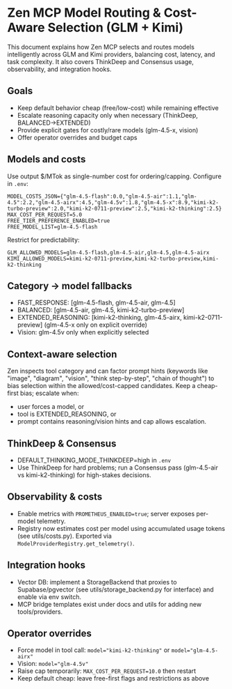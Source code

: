 # Zen MCP Model Routing & Cost-Aware Selection (GLM + Kimi)

This document explains how Zen MCP selects and routes models intelligently across GLM and Kimi providers, balancing cost, latency, and task complexity. It also covers ThinkDeep and Consensus usage, observability, and integration hooks.

## Goals
- Keep default behavior cheap (free/low-cost) while remaining effective
- Escalate reasoning capacity only when necessary (ThinkDeep, BALANCED→EXTENDED)
- Provide explicit gates for costly/rare models (glm-4.5-x, vision)
- Offer operator overrides and budget caps

## Models and costs
Use output $/MTok as single-number cost for ordering/capping. Configure in `.env`:

```
MODEL_COSTS_JSON={"glm-4.5-flash":0.0,"glm-4.5-air":1.1,"glm-4.5":2.2,"glm-4.5-airx":4.5,"glm-4.5v":1.8,"glm-4.5-x":8.9,"kimi-k2-turbo-preview":2.0,"kimi-k2-0711-preview":2.5,"kimi-k2-thinking":2.5}
MAX_COST_PER_REQUEST=5.0
FREE_TIER_PREFERENCE_ENABLED=true
FREE_MODEL_LIST=glm-4.5-flash
```

Restrict for predictability:
```
GLM_ALLOWED_MODELS=glm-4.5-flash,glm-4.5-air,glm-4.5,glm-4.5-airx
KIMI_ALLOWED_MODELS=kimi-k2-0711-preview,kimi-k2-turbo-preview,kimi-k2-thinking
```

## Category → model fallbacks
- FAST_RESPONSE: [glm-4.5-flash, glm-4.5-air, glm-4.5]
- BALANCED: [glm-4.5-air, glm-4.5, kimi-k2-turbo-preview]
- EXTENDED_REASONING: [kimi-k2-thinking, glm-4.5-airx, kimi-k2-0711-preview] (glm-4.5-x only on explicit override)
- Vision: glm-4.5v only when explicitly selected

## Context-aware selection
Zen inspects tool category and can factor prompt hints (keywords like "image", "diagram", "vision", "think step-by-step", "chain of thought") to bias selection within the allowed/cost-capped candidates. Keep a cheap-first bias; escalate when:
- user forces a model, or
- tool is EXTENDED_REASONING, or
- prompt contains reasoning/vision hints and cap allows escalation.

## ThinkDeep & Consensus
- DEFAULT_THINKING_MODE_THINKDEEP=high in `.env`
- Use ThinkDeep for hard problems; run a Consensus pass (glm-4.5-air vs kimi-k2-thinking) for high-stakes decisions.

## Observability & costs
- Enable metrics with `PROMETHEUS_ENABLED=true`; server exposes per-model telemetry.
- Registry now estimates cost per model using accumulated usage tokens (see utils/costs.py). Exported via `ModelProviderRegistry.get_telemetry()`.

## Integration hooks
- Vector DB: implement a StorageBackend that proxies to Supabase/pgvector (see utils/storage_backend.py for interface) and enable via env switch.
- MCP bridge templates exist under docs and utils for adding new tools/providers.

## Operator overrides
- Force model in tool call: `model="kimi-k2-thinking"` or `model="glm-4.5-airx"`
- Vision: `model="glm-4.5v"`
- Raise cap temporarily: `MAX_COST_PER_REQUEST=10.0` then restart
- Keep default cheap: leave free-first flags and restrictions as above

